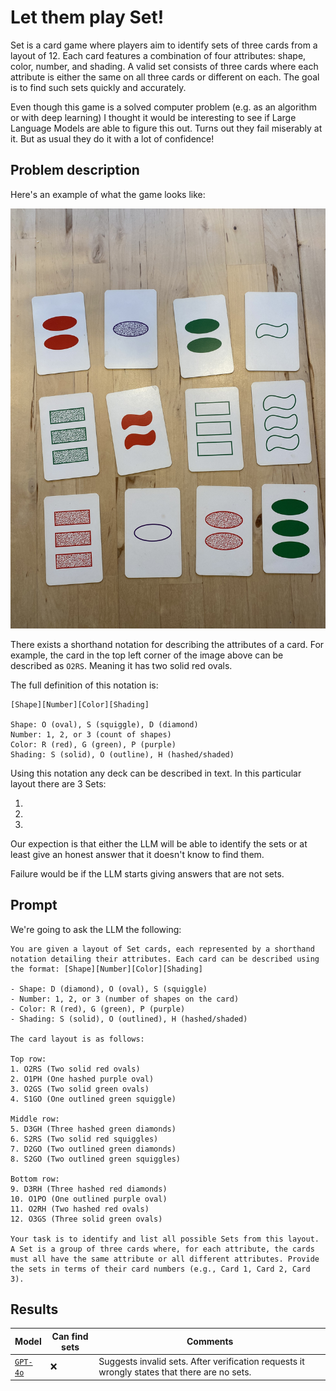 # Let them play Set!

Set is a card game where players aim to identify sets of three cards from a layout of 12. Each card features a combination of four attributes: shape, color, number, and shading. A valid set consists of three cards where each attribute is either the same on all three cards or different on each. The goal is to find such sets quickly and accurately.

Even though this game is a solved computer problem (e.g. as an algorithm or with deep learning) I thought it would be interesting to see if Large Language Models are able to figure this out. Turns out they fail miserably at it. But as usual they do it with a lot of confidence!

## Problem description

Here's an example of what the game looks like:

![Example deck](./example-deck.jpeg)

There exists a shorthand notation for describing the attributes of a card. For example, the card in the top left corner of the image above can be described as `O2RS`. Meaning it has two solid red ovals.

The full definition of this notation is:

```
[Shape][Number][Color][Shading]

Shape: O (oval), S (squiggle), D (diamond)
Number: 1, 2, or 3 (count of shapes)
Color: R (red), G (green), P (purple)
Shading: S (solid), O (outline), H (hashed/shaded)
```

Using this notation any deck can be described in text. In this particular layout there are 3 Sets:

1.
2.
3.

Our expection is that either the LLM will be able to identify the sets or at least give an honest answer that it doesn't know to find them.

Failure would be if the LLM starts giving answers that are not sets.

## Prompt

We're going to ask the LLM the following:

```
You are given a layout of Set cards, each represented by a shorthand notation detailing their attributes. Each card can be described using the format: [Shape][Number][Color][Shading]

- Shape: D (diamond), O (oval), S (squiggle)
- Number: 1, 2, or 3 (number of shapes on the card)
- Color: R (red), G (green), P (purple)
- Shading: S (solid), O (outlined), H (hashed/shaded)

The card layout is as follows:

Top row:
1. O2RS (Two solid red ovals)
2. O1PH (One hashed purple oval)
3. O2GS (Two solid green ovals)
4. S1GO (One outlined green squiggle)

Middle row:
5. D3GH (Three hashed green diamonds)
6. S2RS (Two solid red squiggles)
7. D2GO (Two outlined green diamonds)
8. S2GO (Two outlined green squiggles)

Bottom row:
9. D3RH (Three hashed red diamonds)
10. O1PO (One outlined purple oval)
11. O2RH (Two hashed red ovals)
12. O3GS (Three solid green ovals)

Your task is to identify and list all possible Sets from this layout. A Set is a group of three cards where, for each attribute, the cards must all have the same attribute or all different attributes. Provide the sets in terms of their card numbers (e.g., Card 1, Card 2, Card 3).
```

## Results

| Model                          | Can find sets | Comments                                                                                     |
| ------------------------------ | ------------- | -------------------------------------------------------------------------------------------- |
| [`GPT-4o`](./gpt-4o/answer.md) | ❌            | Suggests invalid sets. After verification requests it wrongly states that there are no sets. |
